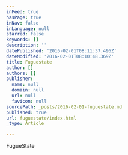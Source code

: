 ```yaml
---
inFeed: true
hasPage: true
inNav: false
inLanguage: null
starred: false
keywords: []
description: ''
datePublished: '2016-02-01T08:11:37.496Z'
dateModified: '2016-02-01T08:10:48.369Z'
title: Fuguestate
author: []
authors: []
publisher:
  name: null
  domain: null
  url: null
  favicon: null
sourcePath: _posts/2016-02-01-fuguestate.md
published: true
url: fuguestate/index.html
_type: Article

---
```

FugueState
